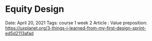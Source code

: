 # Equity Design

Date: April 20, 2021
Tags: course 1 week 2
Article : Value preposition: https://uxplanet.org/3-things-i-learned-from-my-first-design-sprint-ed5d2113afad